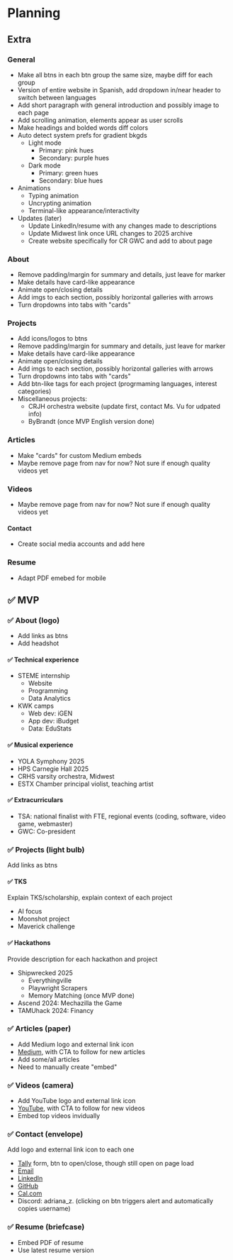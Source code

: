 # Planning

## Extra

### General
- Make all btns in each btn group the same size, maybe diff for each group
- Version of entire website in Spanish, add dropdown in/near header to switch between languages
- Add short paragraph with general introduction and possibly image to each page
- Add scrolling animation, elements appear as user scrolls
- Make headings and bolded words diff colors
- Auto detect system prefs for gradient bkgds
    - Light mode
        - Primary: pink hues
        - Secondary: purple hues
    - Dark mode
        - Primary: green hues
        - Secondary: blue hues
- Animations
    - Typing animation
    - Uncrypting animation
    - Terminal-like appearance/interactivity
- Updates (later)
    - Update LinkedIn/resume with any changes made to descriptions
    - Update Midwest link once URL changes to 2025 archive
    - Create website specifically for CR GWC and add to about page

### About
- Remove padding/margin for summary and details, just leave for marker
- Make details have card-like appearance
- Animate open/closing details
- Add imgs to each section, possibly horizontal galleries with arrows
- Turn dropdowns into tabs with "cards"

### Projects
- Add icons/logos to btns
- Remove padding/margin for summary and details, just leave for marker
- Make details have card-like appearance
- Animate open/closing details
- Add imgs to each section, possibly horizontal galleries with arrows
- Turn dropdowns into tabs with "cards"
- Add btn-like tags for each project (progrmaming languages, interest categories)
- Miscellaneous projects:
    - CRJH orchestra website (update first, contact Ms. Vu for udpated info)
    - ByBrandt (once MVP English version done)

### Articles
- Make "cards" for custom Medium embeds
- Maybe remove page from nav for now? Not sure if enough quality videos yet

### Videos
- Maybe remove page from nav for now? Not sure if enough quality videos yet

#### Contact
- Create social media accounts and add here

### Resume
- Adapt PDF emebed for mobile

## ✅ MVP

### ✅ About (logo)
- Add links as btns
- Add headshot

#### ✅ Technical experience
- STEME internship
    - Website
    - Programming
    - Data Analytics
- KWK camps
    - Web dev: iGEN
    - App dev: iBudget
    - Data: EduStats

#### ✅ Musical experience
- YOLA Symphony 2025
- HPS Carnegie Hall 2025
- CRHS varsity orchestra, Midwest
- ESTX Chamber principal violist, teaching artist

#### ✅ Extracurriculars
- TSA: national finalist with FTE, regional events (coding, software, video game, webmaster)
- GWC: Co-president

### ✅ Projects (light bulb)
Add links as btns

#### ✅ TKS
Explain TKS/scholarship, explain context of each project
- AI focus
- Moonshot project
- Maverick challenge

#### ✅ Hackathons
Provide description for each hackathon and project
- Shipwrecked 2025
    - Everythingville
    - Playwright Scrapers
    - Memory Matching (once MVP done)
- Ascend 2024: Mechazilla the Game
- TAMUhack 2024: Financy

### ✅ Articles (paper)
- Add Medium logo and external link icon
- [Medium](https://medium.com/@aszm), with CTA to follow for new articles
- Add some/all articles
- Need to manually create "embed"

### ✅ Videos (camera)
- Add YouTube logo and external link icon
- [YouTube](https://www.youtube.com/@aszm), with CTA to follow for new videos
- Embed top videos invidually

### ✅ Contact (envelope)
Add logo and external link icon to each one
- [Tally](https://tally.so/r/w77pK2) form, btn to open/close, though still open on page load
- [Email](mailto:adrianasofia.zambrano@gmail.com)
- [LinkedIn](https://www.linkedin.com/in/adrianazambrano2009)
- [GitHub](https://github.com/aszm101)
- [Cal.com](https://cal.com/adriana-zambrano-pyke96)
- Discord: adriana_z. (clicking on btn triggers alert and automatically copies username)

### ✅ Resume (briefcase)
- Embed PDF of resume
- Use latest resume version